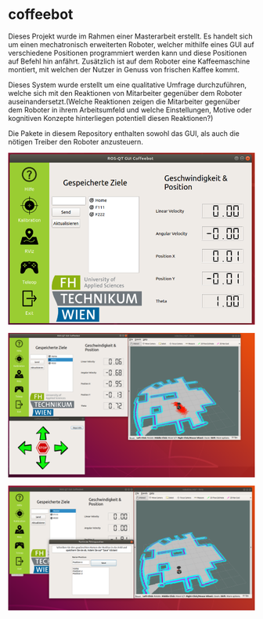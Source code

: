 # coffeebot

Dieses Projekt wurde im Rahmen einer Masterarbeit erstellt. Es handelt sich um einen mechatronisch erweiterten Roboter, welcher mithilfe eines GUI auf verschiedene Positionen programmiert werden kann und diese Positionen auf Befehl hin anfährt. Zusätzlich ist auf dem Roboter eine Kaffeemaschine montiert, mit welchen der Nutzer in Genuss von frischen Kaffee kommt.

Dieses System wurde erstellt um eine qualitative Umfrage durchzuführen, welche sich mit den Reaktionen von Mitarbeiter gegenüber dem Roboter auseinandersetzt.(Welche Reaktionen zeigen die Mitarbeiter gegenüber dem Roboter in ihrem Arbeitsumfeld und welche Einstellungen, Motive oder kognitiven Konzepte hinterliegen potentiell diesen Reaktionen?)

Die Pakete in diesem Repository enthalten sowohl das GUI, als auch die nötigen Treiber den Roboter anzusteuern.


![alt text](https://github.com/wolwalstud/coffeebot/blob/main/startside.png)

![alt text](https://github.com/wolwalstud/coffeebot/blob/main/gui.png)

![alt text](https://github.com/wolwalstud/coffeebot/blob/main/kalibration.png)
